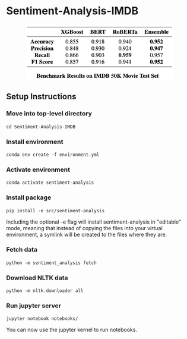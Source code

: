 # Sentiment-Analysis-IMDB

<p align="center">
  <img src="/notebooks/images/results.png" width="400" height="150" />
</p>

## Setup Instructions

### Move into top-level directory
```
cd Sentiment-Analysis-IMDB
```

### Install environment
```
conda env create -f environment.yml
```

### Activate environment
```
conda activate sentiment-analysis
```

### Install package
```
pip install -e src/sentiment-analysis
```
Including the optional -e flag will install sentiment-analysis in "editable" mode, meaning that instead of copying the files into your virtual environment, a symlink will be created to the files where they are.

### Fetch data
```
python -m sentiment_analysis fetch
```

### Download NLTK data
```
python -m nltk.downloader all
```

### Run jupyter server
```
jupyter notebook notebooks/
```

You can now use the jupyter kernel to run notebooks.
